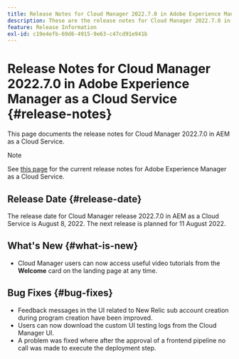```yaml
---
title: Release Notes for Cloud Manager 2022.7.0 in Adobe Experience Manager as a Cloud Service
description: These are the release notes for Cloud Manager 2022.7.0 in AEM as a Cloud Service.
feature: Release Information
exl-id: c19e4efb-69d6-4915-9e63-c47cd91e941b
---
```

# Release Notes for Cloud Manager 2022.7.0 in Adobe Experience Manager as a Cloud Service {#release-notes}

This page documents the release notes for Cloud Manager 2022.7.0 in AEM as a Cloud Service.

>[!NOTE]
>
>See [this page](/help/release-notes/release-notes-cloud/release-notes-current.md) for the current release notes for Adobe Experience Manager as a Cloud Service.

## Release Date {#release-date}

The release date for Cloud Manager release 2022.7.0 in AEM as a Cloud Service is August 8, 2022. The next release is planned for 11 August 2022.

## What's New {#what-is-new}

* Cloud Manager users can now access useful video tutorials from the **Welcome** card on the landing page at any time.

## Bug Fixes {#bug-fixes}

* Feedback messages in the UI related to New Relic sub account creation during program creation have been improved.
* Users can now download the custom UI testing logs from the Cloud Manager UI.
* A problem was fixed where after the approval of a frontend pipeline no call was made to execute the deployment step.
